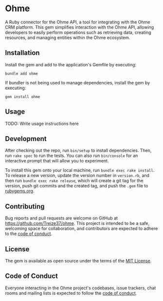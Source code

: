 # Ohme

A Ruby connector for the Ohme API, a tool for integrating with the Ohme CRM platform. This gem simplifies interaction with the Ohme API, allowing developers to easily perform operations such as retrieving data, creating resources, and managing entities within the Ohme ecosystem.

## Installation

Install the gem and add to the application's Gemfile by executing:

    bundle add ohme

If bundler is not being used to manage dependencies, install the gem by executing:

    gem install ohme

## Usage

TODO: Write usage instructions here

## Development

After checking out the repo, run `bin/setup` to install dependencies. Then, run `rake spec` to run the tests. You can also run `bin/console` for an interactive prompt that will allow you to experiment.

To install this gem onto your local machine, run `bundle exec rake install`. To release a new version, update the version number in `version.rb`, and then run `bundle exec rake release`, which will create a git tag for the version, push git commits and the created tag, and push the `.gem` file to [rubygems.org](https://rubygems.org).

## Contributing

Bug reports and pull requests are welcome on GitHub at <https://github.com/Treize37/ohme>. This project is intended to be a safe, welcoming space for collaboration, and contributors are expected to adhere to the [code of conduct](https://github.com/Treize37/ohme/blob/main/CODE_OF_CONDUCT.md).

## License

The gem is available as open source under the terms of the [MIT License](https://opensource.org/licenses/MIT).

## Code of Conduct

Everyone interacting in the Ohme project's codebases, issue trackers, chat rooms and mailing lists is expected to follow the [code of conduct](https://github.com/Treize37/ohme/blob/main/CODE_OF_CONDUCT.md).
